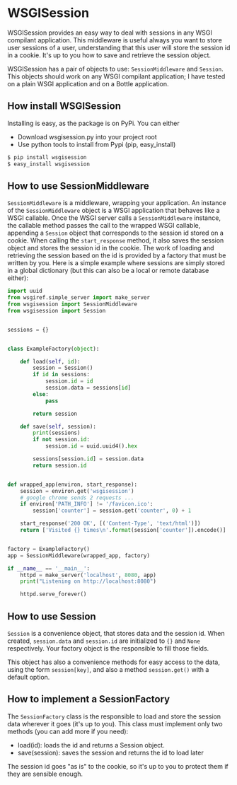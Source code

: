 # WSGISession

WSGISession provides an easy way to deal with sessions in any WSGI
compilant application. This middleware is useful always you want to
store user sessions of a user, understanding that this user will store
the session id in a cookie. It's up to you how to save and retrieve
the session object.

WSGISession has a pair of objects to use: `SessionMiddleware` and `Session`.
This objects should work on any WSGI compilant application; I have tested
on a plain WSGI application and on a Bottle application.

## How install WSGISession

Installing is easy, as the package is on PyPi. You can either

* Download wsgisession.py into your project root
* Use python tools to install from Pypi (pip, easy_install)

```bash
$ pip install wsgisession
$ easy_install wsgisession
```

## How to use SessionMiddleware

`SessionMiddleware` is a middleware, wrapping your application.
An instance of the `SessionMiddleware` object is a WSGI application
that behaves like a WSGI callable. Once the WSGI server calls a
`SessionMiddleware` instance, the callable method passes the call to the
wrapped WSGI callable, appending a `Session` object that corresponds to the
session id stored on a cookie. When calling the `start_response` method,
it also saves the session object and stores the session id in the
cookie. The work of loading and retrieving the session based on the id is
provided by a factory that must be written by you. Here is a simple example
where sessions are simply stored in a global dictionary (but this can also be
a local or remote database either):

```python
import uuid
from wsgiref.simple_server import make_server
from wsgisession import SessionMiddleware
from wsgisession import Session


sessions = {}


class ExampleFactory(object):

    def load(self, id):
        session = Session()
        if id in sessions:
            session.id = id
            session.data = sessions[id]
        else:
            pass

        return session

    def save(self, session):
        print(sessions)
        if not session.id:
            session.id = uuid.uuid4().hex

        sessions[session.id] = session.data
        return session.id


def wrapped_app(environ, start_response):
    session = environ.get('wsgisession')
    # google chrome sends 2 requests ...
    if environ['PATH_INFO'] != '/favicon.ico':
        session['counter'] = session.get('counter', 0) + 1

    start_response('200 OK', [('Content-Type', 'text/html')])
    return ['Visited {} times\n'.format(session['counter']).encode()]


factory = ExampleFactory()
app = SessionMiddleware(wrapped_app, factory)

if __name__ == '__main__':
    httpd = make_server('localhost', 8080, app)
    print("Listening on http://localhost:8080")

    httpd.serve_forever()
```

## How to use Session

`Session` is a convenience object, that stores data and the session id.
When created, `session.data` and `session.id` are initialized to `{}` 
and `None` respectively. Your factory object is the responsible to
fill those fields.

This object has also a convenience methods for easy access to the data,
using the form `session[key]`, and also a method `session.get()` with a
default option.

## How to implement a SessionFactory

The `SessionFactory` class is the responsible to load and store the
session data wherever it goes (it's up to you). This class must
implement only two methods (you can add more if you need):

* load(id): loads the id and returns a Session object.
* save(session): saves the session and returns the id to load later

The session id goes "as is" to the cookie, so it's up to you to
protect them if they are sensible enough.
